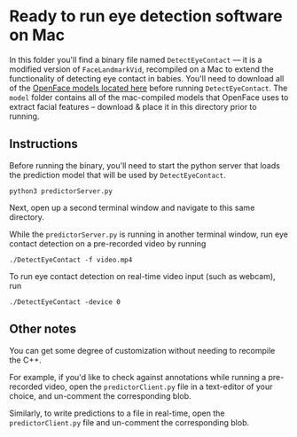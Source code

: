 # Ready to run eye detection software on Mac
In this folder you'll find a binary file named `DetectEyeContact` –– it is a modified version of `FaceLandmarkVid`, recompiled on a Mac to extend the functionality of detecting eye contact in babies. You'll need to download all of the [OpenFace models located here](https://www.dropbox.com/sh/f84ylup6npucn5t/AABzpvGSvE5E2GksPd7Yx5z_a?dl=0) before running `DetectEyeContact`. The `model` folder contains all of the mac-compiled models that OpenFace uses to extract facial features – download & place it in this directory prior to running.


## Instructions
Before running the binary, you'll need to start the python server that loads the prediction model that will be used by `DetectEyeContact`.
```
python3 predictorServer.py
```

Next, open up a second terminal window and navigate to this same directory.

While the `predictorServer.py` is running in another terminal window, run eye contact detection on a pre-recorded video by running
```
./DetectEyeContact -f video.mp4
```

To run eye contact detection on real-time video input (such as webcam), run
```
./DetectEyeContact -device 0
```
## Other notes
You can get some degree of customization without needing to recompile the C++.

For example, if you'd like to check against annotations while running a pre-recorded video, open the `predictorClient.py` file in a text-editor of your choice, and un-comment the corresponding blob.

Similarly, to write predictions to a file in real-time, open the `predictorClient.py` file and un-comment the corresponding blob.

